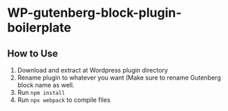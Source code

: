 # WP-gutenberg-block-plugin-boilerplate


## How to Use
1. Download and extract at Wordpress plugin directory
2. Rename plugin to whatever you want (Make sure to rename Gutenberg block name as well.
3. Run `npm install`
4. Run `npx webpack` to compile files
